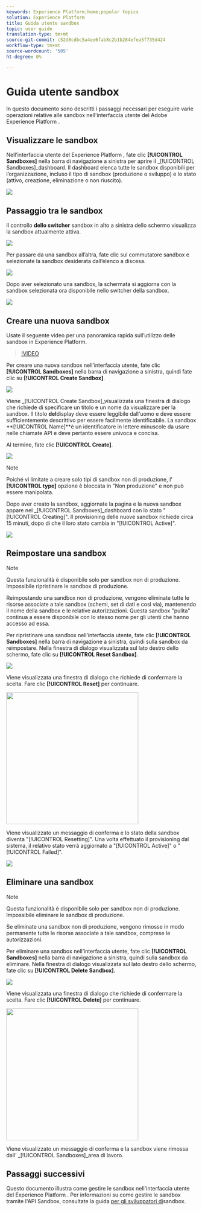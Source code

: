 ```yaml
---
keywords: Experience Platform;home;popular topics
solution: Experience Platform
title: Guida utente sandbox
topic: user guide
translation-type: tm+mt
source-git-commit: c52d8cdbc5a4ee6fab8c2b1b284efea5f735d424
workflow-type: tm+mt
source-wordcount: '505'
ht-degree: 0%

---
```



# Guida utente sandbox

In questo documento sono descritti i passaggi necessari per eseguire varie operazioni relative alle sandbox nell&#39;interfaccia utente del Adobe Experience Platform .

## Visualizzare le sandbox

Nell’interfaccia utente del Experience Platform , fate clic **[!UICONTROL Sandboxes]** nella barra di navigazione a sinistra per aprire il _[!UICONTROL Sandboxes]_dashboard. Il dashboard elenca tutte le sandbox disponibili per l’organizzazione, incluso il tipo di sandbox (produzione o sviluppo) e lo stato (attivo, creazione, eliminazione o non riuscito).

![](../images/ui/sandboxes-tab.png)

## Passaggio tra le sandbox

Il controllo **dello switcher** sandbox in alto a sinistra dello schermo visualizza la sandbox attualmente attiva.

![](../images/ui/sandbox-selector.png)

Per passare da una sandbox all’altra, fate clic sul commutatore sandbox e selezionate la sandbox desiderata dall’elenco a discesa.

![](../images/ui/switch-sandbox.png)

Dopo aver selezionato una sandbox, la schermata si aggiorna con la sandbox selezionata ora disponibile nello switcher della sandbox.

![](../images/ui/sandbox-switched.png)

## Creare una nuova sandbox

Usate il seguente video per una panoramica rapida sull’utilizzo delle sandbox in  Experience Platform.

>[!VIDEO](https://video.tv.adobe.com/v/29838/?quality=12&learn=on)

Per creare una nuova sandbox nell’interfaccia utente, fate clic **[!UICONTROL Sandboxes]** nella barra di navigazione a sinistra, quindi fate clic su **[!UICONTROL Create Sandbox]**.

![](../images/ui/create-sandbox-button.png)

Viene _[!UICONTROL Create Sandbox]_visualizzata una finestra di dialogo che richiede di specificare un titolo e un nome da visualizzare per la sandbox. Il titolo **del**display deve essere leggibile dall&#39;uomo e deve essere sufficientemente descrittivo per essere facilmente identificabile. La sandbox **[!UICONTROL Name]**è un identificatore in lettere minuscole da usare nelle chiamate API e deve pertanto essere univoca e concisa.

Al termine, fate clic **[!UICONTROL Create]**.

![](../images/ui/create-sandbox-dialog.png)

>[!NOTE]
>
>Poiché vi limitate a creare solo tipi di sandbox non di produzione, l&#39; **[!UICONTROL type]** opzione è bloccata in &quot;Non produzione&quot; e non può essere manipolata.

Dopo aver creato la sandbox, aggiornate la pagina e la nuova sandbox appare nel _[!UICONTROL Sandboxes]_dashboard con lo stato &quot;[!UICONTROL Creating]&quot;. Il provisioning delle nuove sandbox richiede circa 15 minuti, dopo di che il loro stato cambia in &quot;[!UICONTROL Active]&quot;.

![](../images/ui/sandbox-created.png)

## Reimpostare una sandbox

>[!NOTE]
>
>Questa funzionalità è disponibile solo per sandbox non di produzione. Impossibile ripristinare le sandbox di produzione.

Reimpostando una sandbox non di produzione, vengono eliminate tutte le risorse associate a tale sandbox (schemi, set di dati e così via), mantenendo il nome della sandbox e le relative autorizzazioni. Questa sandbox &quot;pulita&quot; continua a essere disponibile con lo stesso nome per gli utenti che hanno accesso ad essa.

Per ripristinare una sandbox nell’interfaccia utente, fate clic **[!UICONTROL Sandboxes]** nella barra di navigazione a sinistra, quindi sulla sandbox da reimpostare. Nella finestra di dialogo visualizzata sul lato destro dello schermo, fate clic su **[!UICONTROL Reset Sandbox]**.

![](../images/ui/reset-sandbox-button.png)

Viene visualizzata una finestra di dialogo che richiede di confermare la scelta. Fare clic **[!UICONTROL Reset]** per continuare.

<img src="../images/ui/reset-are-you-sure.png" width="350"><br>

Viene visualizzato un messaggio di conferma e lo stato della sandbox diventa &quot;[!UICONTROL Resetting]&quot;. Una volta effettuato il provisioning dal sistema, il relativo stato verrà aggiornato a &quot;[!UICONTROL Active]&quot; o &quot;[!UICONTROL Failed]&quot;.

![](../images/ui/sandbox-resetting.png)

## Eliminare una sandbox

>[!NOTE]
>
>Questa funzionalità è disponibile solo per sandbox non di produzione. Impossibile eliminare le sandbox di produzione.

Se eliminate una sandbox non di produzione, vengono rimosse in modo permanente tutte le risorse associate a tale sandbox, comprese le autorizzazioni.

Per eliminare una sandbox nell’interfaccia utente, fate clic **[!UICONTROL Sandboxes]** nella barra di navigazione a sinistra, quindi sulla sandbox da eliminare. Nella finestra di dialogo visualizzata sul lato destro dello schermo, fate clic su **[!UICONTROL Delete Sandbox]**.

![](../images/ui/delete-sandbox-button.png)

Viene visualizzata una finestra di dialogo che richiede di confermare la scelta. Fare clic **[!UICONTROL Delete]** per continuare.

<img src="../images/ui/delete-are-you-sure.png" width="350"><br>

Viene visualizzato un messaggio di conferma e la sandbox viene rimossa dall’ _[!UICONTROL Sandboxes]_area di lavoro.

## Passaggi successivi

Questo documento illustra come gestire le sandbox nell&#39;interfaccia utente del Experience Platform . Per informazioni su come gestire le sandbox tramite l&#39;API Sandbox, consultate la guida [per gli sviluppatori di](../api/getting-started.md)sandbox.